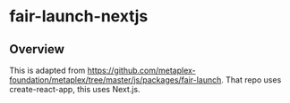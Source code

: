 # fair-launch-nextjs

## Overview

This is adapted from https://github.com/metaplex-foundation/metaplex/tree/master/js/packages/fair-launch. That repo uses create-react-app, this uses Next.js.
